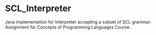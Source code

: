 # SCL_Interpreter
 Java implementation for Interpreter accepting a subset of SCL grammar.
 Assignment for Concepts of Programming Languages Course.
